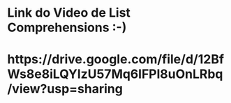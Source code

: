 <h1> Link do Video de List Comprehensions :-) <h1>


<p>https://drive.google.com/file/d/12BfWs8e8iLQYlzU57Mq6lFPl8uOnLRbq/view?usp=sharing<p>

